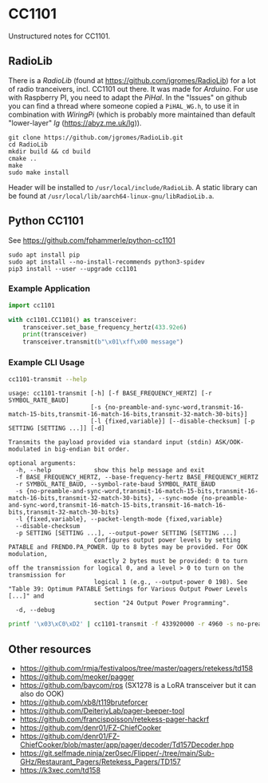 # CC1101

Unstructured notes for CC1101.

## RadioLib

There is a *RadioLib* (found at https://github.com/jgromes/RadioLib) for a lot of radio tranceivers, incl. CC1101 out there. 
It was made for *Arduino*. For use with Raspberry PI, you need to adapt the *PiHal*.
In the "Issues" on github you can find a thread where someone copied a `PiHAL_WG.h`, to use it in combination with *WiringPi*
(which is probably more maintained than default "lower-layer" *lg* (https://abyz.me.uk/lg)).


```
git clone https://github.com/jgromes/RadioLib.git
cd RadioLib
mkdir build && cd build
cmake ..
make
sudo make install
```

Header will be installed to `/usr/local/include/RadioLib`.
A static library can be found at `/usr/local/lib/aarch64-linux-gnu/libRadioLib.a`.


## Python CC1101

See https://github.com/fphammerle/python-cc1101

```
sudo apt install pip
sudo apt install --no-install-recommends python3-spidev
pip3 install --user --upgrade cc1101
```

### Example Application

```python
import cc1101

with cc1101.CC1101() as transceiver:
    transceiver.set_base_frequency_hertz(433.92e6)
    print(transceiver)
    transceiver.transmit(b"\x01\xff\x00 message")
```

### Example CLI Usage

```bash
cc1101-transmit --help
```

```
usage: cc1101-transmit [-h] [-f BASE_FREQUENCY_HERTZ] [-r SYMBOL_RATE_BAUD]
                       [-s {no-preamble-and-sync-word,transmit-16-match-15-bits,transmit-16-match-16-bits,transmit-32-match-30-bits}]
                       [-l {fixed,variable}] [--disable-checksum] [-p SETTING [SETTING ...]] [-d]

Transmits the payload provided via standard input (stdin) ASK/OOK-modulated in big-endian bit order.

optional arguments:
  -h, --help            show this help message and exit
  -f BASE_FREQUENCY_HERTZ, --base-frequency-hertz BASE_FREQUENCY_HERTZ
  -r SYMBOL_RATE_BAUD, --symbol-rate-baud SYMBOL_RATE_BAUD
  -s {no-preamble-and-sync-word,transmit-16-match-15-bits,transmit-16-match-16-bits,transmit-32-match-30-bits}, --sync-mode {no-preamble-and-sync-word,transmit-16-match-15-bits,transmit-16-match-16-bits,transmit-32-match-30-bits}
  -l {fixed,variable}, --packet-length-mode {fixed,variable}
  --disable-checksum
  -p SETTING [SETTING ...], --output-power SETTING [SETTING ...]
                        Configures output power levels by setting PATABLE and FREND0.PA_POWER. Up to 8 bytes may be provided. For OOK modulation,
                        exactly 2 bytes must be provided: 0 to turn off the transmission for logical 0, and a level > 0 to turn on the transmission for
                        logical 1 (e.g., --output-power 0 198). See "Table 39: Optimum PATABLE Settings for Various Output Power Levels [...]" and
                        section "24 Output Power Programming".
  -d, --debug
```

```bash
printf '\x03\xC0\xD2' | cc1101-transmit -f 433920000 -r 4960 -s no-preamble-and-sync-word -l fixed --disable-checksum
```


## Other resources

- https://github.com/rmja/festivalpos/tree/master/pagers/retekess/td158
- https://github.com/meoker/pagger
- https://github.com/baycom/rps (SX1278 is a LoRA transceiver but it can also do OOK)
- https://github.com/xb8/t119bruteforcer
- https://github.com/DeiteriyLab/pager-beeper-tool
- https://github.com/francispoisson/retekess-pager-hackrf
- https://github.com/denr01/FZ-ChiefCooker
- https://github.com/denr01/FZ-ChiefCooker/blob/master/app/pager/decoder/Td157Decoder.hpp
- https://git.selfmade.ninja/zer0sec/Flipper/-/tree/main/Sub-GHz/Restaurant_Pagers/Retekess_Pagers/TD157
- https://k3xec.com/td158
